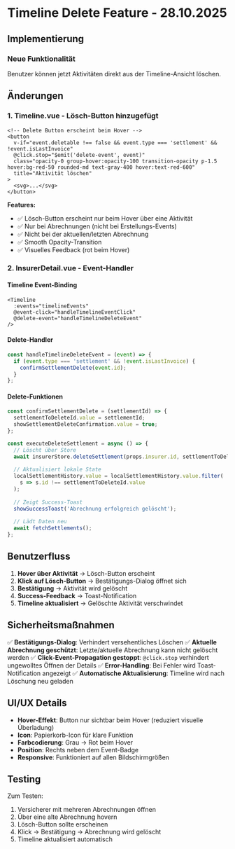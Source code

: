 # Timeline Delete Feature - 28.10.2025

## Implementierung

### Neue Funktionalität
Benutzer können jetzt Aktivitäten direkt aus der Timeline-Ansicht löschen.

## Änderungen

### 1. Timeline.vue - Lösch-Button hinzugefügt
```vue
<!-- Delete Button erscheint beim Hover -->
<button
  v-if="event.deletable !== false && event.type === 'settlement' && !event.isLastInvoice"
  @click.stop="$emit('delete-event', event)"
  class="opacity-0 group-hover:opacity-100 transition-opacity p-1.5 hover:bg-red-50 rounded-md text-gray-400 hover:text-red-600"
  title="Aktivität löschen"
>
  <svg>...</svg>
</button>
```

**Features:**
- ✅ Lösch-Button erscheint nur beim Hover über eine Aktivität
- ✅ Nur bei Abrechnungen (nicht bei Erstellungs-Events)
- ✅ Nicht bei der aktuellen/letzten Abrechnung
- ✅ Smooth Opacity-Transition
- ✅ Visuelles Feedback (rot beim Hover)

### 2. InsurerDetail.vue - Event-Handler

#### Timeline Event-Binding
```vue
<Timeline
  :events="timelineEvents"
  @event-click="handleTimelineEventClick"
  @delete-event="handleTimelineDeleteEvent"
/>
```

#### Delete-Handler
```javascript
const handleTimelineDeleteEvent = (event) => {
  if (event.type === 'settlement' && !event.isLastInvoice) {
    confirmSettlementDelete(event.id);
  }
};
```

#### Delete-Funktionen
```javascript
const confirmSettlementDelete = (settlementId) => {
  settlementToDeleteId.value = settlementId;
  showSettlementDeleteConfirmation.value = true;
};

const executeDeleteSettlement = async () => {
  // Löscht über Store
  await insurerStore.deleteSettlement(props.insurer.id, settlementToDeleteId.value);
  
  // Aktualisiert lokale State
  localSettlementHistory.value = localSettlementHistory.value.filter(
    s => s.id !== settlementToDeleteId.value
  );
  
  // Zeigt Success-Toast
  showSuccessToast('Abrechnung erfolgreich gelöscht');
  
  // Lädt Daten neu
  await fetchSettlements();
};
```

## Benutzerfluss

1. **Hover über Aktivität** → Lösch-Button erscheint
2. **Klick auf Lösch-Button** → Bestätigungs-Dialog öffnet sich
3. **Bestätigung** → Aktivität wird gelöscht
4. **Success-Feedback** → Toast-Notification
5. **Timeline aktualisiert** → Gelöschte Aktivität verschwindet

## Sicherheitsmaßnahmen

✅ **Bestätigungs-Dialog**: Verhindert versehentliches Löschen
✅ **Aktuelle Abrechnung geschützt**: Letzte/aktuelle Abrechnung kann nicht gelöscht werden
✅ **Click-Event-Propagation gestoppt**: `@click.stop` verhindert ungewolltes Öffnen der Details
✅ **Error-Handling**: Bei Fehler wird Toast-Notification angezeigt
✅ **Automatische Aktualisierung**: Timeline wird nach Löschung neu geladen

## UI/UX Details

- **Hover-Effekt**: Button nur sichtbar beim Hover (reduziert visuelle Überladung)
- **Icon**: Papierkorb-Icon für klare Funktion
- **Farbcodierung**: Grau → Rot beim Hover
- **Position**: Rechts neben dem Event-Badge
- **Responsive**: Funktioniert auf allen Bildschirmgrößen

## Testing

Zum Testen:
1. Versicherer mit mehreren Abrechnungen öffnen
2. Über eine alte Abrechnung hovern
3. Lösch-Button sollte erscheinen
4. Klick → Bestätigung → Abrechnung wird gelöscht
5. Timeline aktualisiert automatisch
